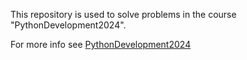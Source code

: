 This repository is used to solve problems in the course "PythonDevelopment2024".  

For more info see [PythonDevelopment2024](https://uneex.org/LecturesCMC/PythonDevelopment2024)
